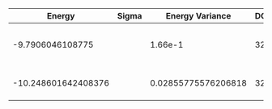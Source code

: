 | Energy           | Sigma | Energy Variance | DOF | Einf             | Method                          | Reference |
|------------------|-------|-----------------|-----|------------------|---------------------------------|-----------|
| -9.7906046108775 |       | 1.66e-1         | 32  | 125.968253968254 | QMC (continuous-time expansion) | [paper](https://journals.aps.org/prb/abstract/10.1103/PhysRevB.93.155117) [code](https://github.com/wangleiphy/SpinlesstV-LCT-INT) |
| -10.248601642408376 | | 0.02855775576206818 | 32 | 125.968253968254 | DMRG (maxbonddim = 4096)        | TODO: own code (DMRG) |
